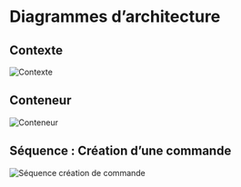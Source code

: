 # Diagrammes d’architecture

## Contexte
![Contexte](diagrams/context.png)

## Conteneur
![Conteneur](diagrams/container.png)

## Séquence : Création d’une commande
![Séquence création de commande](diagrams/seq-create-order.png)
